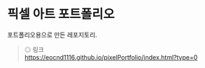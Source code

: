 # 픽셀 아트 포트폴리오
포트폴리오용으로 만든 레포지토리.
> ◎ 링크<br>https://eocnd1116.github.io/pixelPortfolio/index.html?type=0
